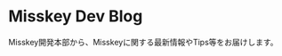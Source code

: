 # Misskey Dev Blog
Misskey開発本部から、Misskeyに関する最新情報やTips等をお届けします。

<MkIndex v-slot="{ page }" :sort="(a, b) => b.createdTime - a.createdTime">
	<MkBlogPagePreview :page="page"/>
</MkIndex>
